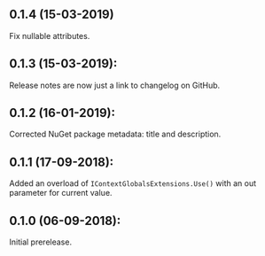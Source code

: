 ## 0.1.4 (15-03-2019)

Fix nullable attributes.

## 0.1.3 (15-03-2019):

Release notes are now just a link to changelog on GitHub.


## 0.1.2 (16-01-2019):

Corrected NuGet package metadata: title and description.


## 0.1.1 (17-09-2018):

Added an overload of `IContextGlobalsExtensions.Use()` with an out parameter for current value.


## 0.1.0 (06-09-2018): 

Initial prerelease.
